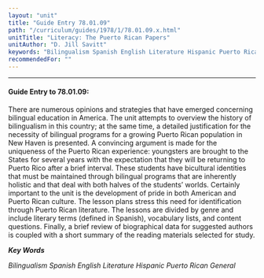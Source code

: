 ```yaml
---
layout: "unit"
title: "Guide Entry 78.01.09"
path: "/curriculum/guides/1978/1/78.01.09.x.html"
unitTitle: "Literacy: The Puerto Rican Papers"
unitAuthor: "D. Jill Savitt"
keywords: "Bilingualism Spanish English Literature Hispanic Puerto Rican General"
recommendedFor: ""
---
```

<body>
<hr/>
<h4>
Guide Entry to 78.01.09:
</h4>
There are numerous opinions and strategies that have emerged concerning bilingual education in America. The unit attempts to overview the history of bilingualism in this country; at the same time, a detailed justification for the necessity of bilingual programs for a growing Puerto Rican population in New Haven is presented. A convincing argument is made for the uniqueness of the Puerto Rican experience: youngsters are brought to the States for several years with the expectation that they will be returning to Puerto Rico after a brief interval. These students have bicultural identities that must be maintained through bilingual programs that are inherently holistic and that deal with both halves of the students’ worlds. Certainly important to the unit is the development of pride in both American and Puerto Rican culture. The lesson plans stress this need for identification through Puerto Rican literature. The lessons are divided by genre and include literary terms (defined in Spanish), vocabulary lists, and content questions. Finally, a brief review of biographical data for suggested authors is coupled with a short summary of the reading materials selected for study.
<p>
<b>
<i>
Key Words
</i>
</b>
<br/>
</p>
<p>
<i>
Bilingualism Spanish English Literature Hispanic Puerto Rican General
</i>
</p>
</body>